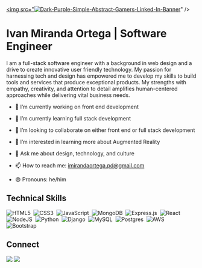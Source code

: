 [<img src="<a href="https://ibb.co/kB0PpNc"><img src="https://i.ibb.co/sRQXh83/Dark-Purple-Simple-Abstract-Gamers-Linked-In-Banner.png" alt="Dark-Purple-Simple-Abstract-Gamers-Linked-In-Banner" border="0"></a>" />](banner)

# Ivan Miranda Ortega | Software Engineer

I am a full-stack software engineer with a background in web design and a drive to create innovative user friendly technology. My passion for harnessing tech and design has empowered me to develop my skills to build tools and services that produce exceptional products. My strengths with empathy, creativity, and attention to detail amplifies human-centered approaches while delivering vital business needs.

- 🔭 I’m currently working on front end development
 
- 🌱 I’m currently learning full stack development

- 🤝 I’m looking to collaborate on either front end or full stack development

- 🤔 I’m interested in learning more about Augmented Reality 

- 💬 Ask me about design, technology, and culture

- 📫 How to reach me: imirandaortega.pd@gmail.com

- 😄 Pronouns: he/him

## Technical Skills 

![HTML5](https://img.shields.io/badge/html5-%23E34F26.svg?style=for-the-badge&logo=html5&logoColor=white)&nbsp;
![CSS3](https://img.shields.io/badge/css3-%231572B6.svg?style=for-the-badge&logo=css3&logoColor=white)&nbsp;
![JavaScript](https://img.shields.io/badge/javascript-%23323330.svg?style=for-the-badge&logo=javascript&logoColor=%23F7DF1E)&nbsp;
![MongoDB](https://img.shields.io/badge/MongoDB-%234ea94b.svg?style=for-the-badge&logo=mongodb&logoColor=white)&nbsp;
![Express.js](https://img.shields.io/badge/express.js-%23404d59.svg?style=for-the-badge&logo=express&logoColor=%2361DAFB)&nbsp;
![React](https://img.shields.io/badge/react-%2320232a.svg?style=for-the-badge&logo=react&logoColor=%2361DAFB)&nbsp;
![NodeJS](https://img.shields.io/badge/node.js-6DA55F?style=for-the-badge&logo=node.js&logoColor=white)&nbsp;
![Python](https://img.shields.io/badge/python-3670A0?style=for-the-badge&logo=python&logoColor=ffdd54)&nbsp;
![Django](https://img.shields.io/badge/django-%23092E20.svg?style=for-the-badge&logo=django&logoColor=white)&nbsp;
![MySQL](https://img.shields.io/badge/mysql-%2300f.svg?style=for-the-badge&logo=mysql&logoColor=white)&nbsp;
![Postgres](https://img.shields.io/badge/postgres-%23316192.svg?style=for-the-badge&logo=postgresql&logoColor=white)&nbsp;
![AWS](https://img.shields.io/badge/AWS-%23FF9900.svg?style=for-the-badge&logo=amazon-aws&logoColor=white)&nbsp;
![Bootstrap](https://img.shields.io/badge/bootstrap-%23563D7C.svg?style=for-the-badge&logo=bootstrap&logoColor=white)&nbsp;

## Connect
[<img src="https://img.shields.io/badge/linkedin-%2312100E.svg?&style=for-the-badge&logo=linkedin&logoColor=white&color=black" />](https://www.linkedin.com/in/ivan-miranda-ortega/)
[<img src="https://img.shields.io/badge/github-%2312100E.svg?&style=for-the-badge&logo=github&logoColor=white&color=black" />](https://github.com/ivanmirandaortega)
